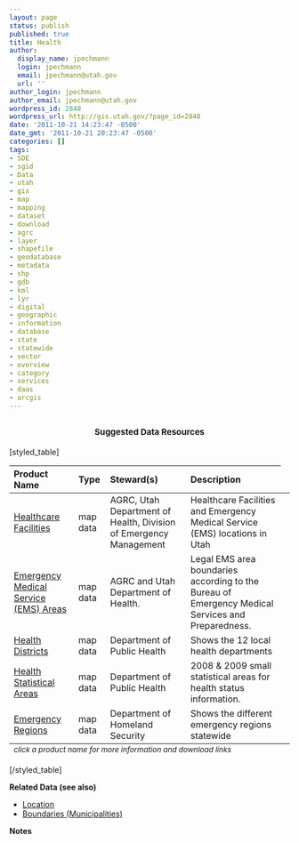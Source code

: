 ```yaml
---
layout: page
status: publish
published: true
title: Health
author:
  display_name: jpechmann
  login: jpechmann
  email: jpechmann@utah.gov
  url: ''
author_login: jpechmann
author_email: jpechmann@utah.gov
wordpress_id: 2848
wordpress_url: http://gis.utah.gov/?page_id=2848
date: '2011-10-21 14:23:47 -0500'
date_gmt: '2011-10-21 20:23:47 -0500'
categories: []
tags:
- SDE
- sgid
- Data
- utah
- gis
- map
- mapping
- dataset
- download
- agrc
- layer
- shapefile
- geodatabase
- metadata
- shp
- gdb
- kml
- lyr
- digital
- geographic
- information
- database
- state
- statewide
- vector
- overview
- category
- services
- daas
- arcgis
---
```

<h2 style="text-align: center;"><span class="Apple-style-span" style="font-size: 15px;">Suggested Data Resources</span></h2>
<p>[styled_table]</p>
<table>
<thead>
<tr>
<th style="text-align: left;" scope="col">Product Name</th>
<th style="text-align: left;" scope="col">Type</th>
<th style="text-align: left;" scope="col">Steward(s)</th>
<th style="text-align: left;" scope="col">Description</th>
</tr>
</thead>
<tfoot>
<tr>
<td colspan="5"><sub><em>click a product name for more information and download links</em></sub></td>
</tr>
</tfoot>
<tbody>
<tr>
<td style="text-align: left;"><a href="/data/health/health-care-facilities/">Healthcare Facilities</a></td>
<td style="text-align: left;">map data</td>
<td style="text-align: left;">AGRC, Utah Department of Health, Division of Emergency Management</td>
<td style="text-align: left;">Healthcare Facilities and Emergency Medical Service (EMS) locations in Utah</td>
</tr>
<tr>
<td style="text-align: left;"><a href="/data/health/emergency-service-areas/">Emergency Medical Service (EMS) Areas</a></td>
<td style="text-align: left;">map data</td>
<td style="text-align: left;">AGRC and Utah Department of Health.</td>
<td style="text-align: left;">Legal EMS area boundaries according to the Bureau of Emergency Medical Services and Preparedness.</td>
<td style="text-align: left;"></td>
</tr>
<tr>
<td style="text-align: left;"><a href="/data/health/health-districts/">Health Districts</a></td>
<td style="text-align: left;">map data</td>
<td style="text-align: left;">Department of Public Health</td>
<td style="text-align: left;">Shows the 12 local health departments</td>
<td style="text-align: left;"></td>
</tr>
<tr>
<td style="text-align: left;"><a href="/data/health/health-small-statistical-areas/">Health Statistical Areas</a></td>
<td style="text-align: left;">map data</td>
<td style="text-align: left;">Department of Public Health</td>
<td style="text-align: left;">2008 &amp; 2009 small statistical areas for health status information.</td>
<td style="text-align: left;"></td>
</tr>
<tr>
<td style="text-align: left;"><a href="/data/health/emergency-regions/">Emergency Regions</a></td>
<td style="text-align: left;">map data</td>
<td style="text-align: left;">Department of Homeland Security</td>
<td style="text-align: left;">Shows the different emergency regions statewide</td>
<td style="text-align: left;"></td>
</tr>
</tr>
</tbody>
</table>
<p>[/styled_table]</p>
<p><strong>Related Data (see also)</strong></p>
<ul>
<li><a href="/data/location/">Location</a></li>
<li><a href="/data/boundaries/citycountystate/">Boundaries (Municipalities)</a></li>
</ul>
<p><strong>Notes</strong></p>
